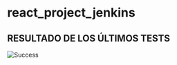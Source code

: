 # react_project_jenkins



## RESULTADO DE LOS ÚLTIMOS TESTS

![Success](https://img.shields.io/badge/tested%20with-Cypress-04C38E.svg)
